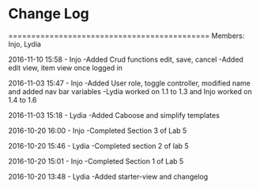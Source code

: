 # Change Log 

============================================
Members: Injo, Lydia

2016-11-10 15:58 - Injo
-Added Crud functions edit, save, cancel
-Added edit view, item view once logged in

2016-11-03 15:47 - Injo
-Added User role, toggle controller, modified name and added nav bar variables
-Lydia worked on 1.1 to 1.3 and Injo worked on 1.4 to 1.6

2016-11-03 15:18 - Lydia
-Added Caboose and simplify templates

2016-10-20 16:00 - Injo
-Completed Section 3 of Lab 5

2016-10-20 15:46 - Lydia
-Completed section 2 of lab 5

2016-10-20 15:01 - Injo
-Completed Section 1 of Lab 5 

2016-10-20 13:48 - Lydia
-Added starter-view and changelog
